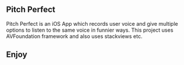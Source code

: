 ## Pitch Perfect

Pitch Perfect is an iOS App which records user voice and give multiple options to listen to the same voice in funnier ways.
This project uses AVFoundation framework and also uses stackviews etc.

## Enjoy
